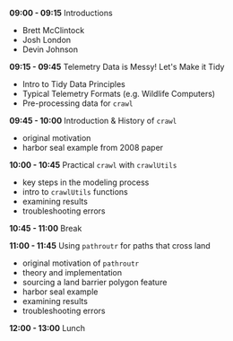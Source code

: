 **09:00 - 09:15** Introductions
- Brett McClintock
- Josh London
- Devin Johnson

**09:15 - 09:45** Telemetry Data is Messy! Let's Make it Tidy
- Intro to Tidy Data Principles
- Typical Telemetry Formats (e.g. Wildlife Computers)
- Pre-processing data for `crawl` 

**09:45 - 10:00** Introduction & History of `crawl`
- original motivation
- harbor seal example from 2008 paper

**10:00 - 10:45** Practical `crawl` with `crawlUtils`
- key steps in the modeling process
- intro to `crawlUtils` functions
- examining results 
- troubleshooting errors

**10:45 - 11:00** Break

**11:00 - 11:45** Using `pathroutr` for paths that cross land
- original motivation of `pathroutr`
- theory and implementation
- sourcing a land barrier polygon feature
- harbor seal example
- examining results
- troubleshooting errors

**12:00 - 13:00** Lunch
